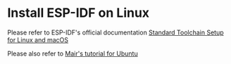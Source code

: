 # Install ESP-IDF on Linux
Please refer to ESP-IDF's official documentation [Standard Toolchain Setup for Linux and macOS](https://docs.espressif.com/projects/esp-idf/en/latest/esp32/get-started/linux-macos-setup.html)

Please also refer to [Mair's tutorial for Ubuntu](https://learnesp32.com/videos/1/2_%5Bubuntu%5D%20installing%20the%20esp-idf)